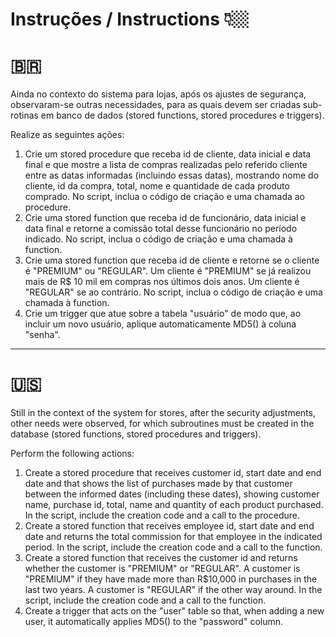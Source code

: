 # Instruções / Instructions 👇🏼

# 🇧🇷 
Ainda no contexto do sistema para lojas, após os ajustes de segurança, observaram-se outras necessidades, para as quais devem ser criadas sub-rotinas em banco de dados (stored functions, stored procedures e triggers).

Realize as seguintes ações:

1. Crie um stored procedure que receba id de cliente, data inicial e data final e que mostre a lista de compras realizadas pelo referido cliente entre as datas informadas (incluindo essas datas), mostrando nome do cliente, id da compra, total, nome e quantidade de cada produto comprado. No script, inclua o código de criação e uma chamada ao procedure.
2. Crie uma stored function que receba id de funcionário, data inicial e data final e retorne a comissão total desse funcionário no período indicado. No script, inclua o código de criação e uma chamada à function.
3. Crie uma stored function que receba id de cliente e retorne se o cliente é "PREMIUM" ou "REGULAR". Um cliente é "PREMIUM" se já realizou mais de R$ 10 mil em compras nos últimos dois anos. Um cliente é "REGULAR" se ao contrário. No script, inclua o código de criação e uma chamada à function.
4. Crie um trigger que atue sobre a tabela "usuário" de modo que, ao incluir um novo usuário, aplique automaticamente MD5() à coluna "senha".

------------------------------------------------------------------------------------------------------------------------------------------------------------------

# 🇺🇸 
Still in the context of the system for stores, after the security adjustments, other needs were observed, for which subroutines must be created in the database (stored functions, stored procedures and triggers).

Perform the following actions:

1. Create a stored procedure that receives customer id, start date and end date and that shows the list of purchases made by that customer between the informed dates (including these dates), showing customer name, purchase id, total, name and quantity of each product purchased. In the script, include the creation code and a call to the procedure.
2. Create a stored function that receives employee id, start date and end date and returns the total commission for that employee in the indicated period. In the script, include the creation code and a call to the function.
3. Create a stored function that receives the customer id and returns whether the customer is "PREMIUM" or "REGULAR". A customer is "PREMIUM" if they have made more than R$10,000 in purchases in the last two years. A customer is "REGULAR" if the other way around. In the script, include the creation code and a call to the function.
4. Create a trigger that acts on the "user" table so that, when adding a new user, it automatically applies MD5() to the "password" column.
